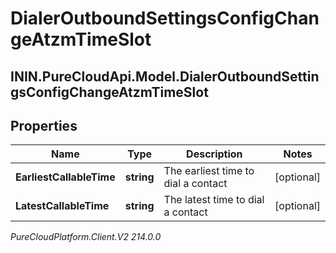 # DialerOutboundSettingsConfigChangeAtzmTimeSlot

## ININ.PureCloudApi.Model.DialerOutboundSettingsConfigChangeAtzmTimeSlot

## Properties

|Name | Type | Description | Notes|
|------------ | ------------- | ------------- | -------------|
| **EarliestCallableTime** | **string** | The earliest time to dial a contact | [optional] |
| **LatestCallableTime** | **string** | The latest time to dial a contact | [optional] |



_PureCloudPlatform.Client.V2 214.0.0_
